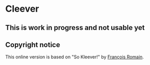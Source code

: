 # Cleever

## This is work in progress and not usable yet

## Copyright notice

This online version is based on "So Kleever!" by [François Romain](https://boardgamegeek.com/boardgamedesigner/133522/francois-romain).
